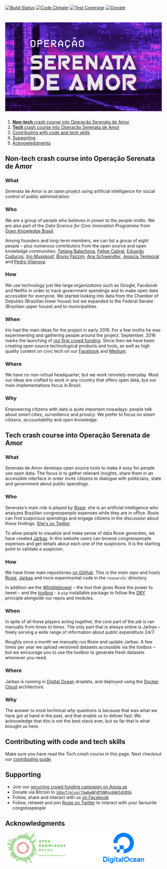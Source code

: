 [![Build Status](https://img.shields.io/travis/okfn-brasil/serenata-de-amor.svg)](https://travis-ci.org/okfn-brasil/serenata-de-amor)
[![Code Climate](https://img.shields.io/codeclimate/maintainability-percentage/okfn-brasil/serenata-de-amor.svg)](https://codeclimate.com/github/okfn-brasil/serenata-de-amor)
[![Test Coverage](https://img.shields.io/codeclimate/coverage/okfn-brasil/serenata-de-amor.svg)](https://codeclimate.com/github/okfn-brasil/serenata-de-amor/test_coverage)
[![Donate](https://img.shields.io/badge/donate-apoia.se-EB4A3B.svg)](https://apoia.se/serenata)

# [![Operação Serenata de Amor](docs/logo.png)](https://serenata.ai/en)

1. [**Non-tech** crash course into Operação Serenata de Amor](#non-tech-crash-course-into-operação-serenata-de-amor)
2. [**Tech** crash course into Operação Serenata de Amor](#tech-crash-course-into-operação-serenata-de-amor)
3. [Contributing with code and tech skills](#contributing-with-code-and-tech-skills)
4. [Supporting](#supporting)
5. [Acknowledgments](#acknowledgments)

## Non-tech crash course into Operação Serenata de Amor

### What

Serenata de Amor is an open project using artificial intelligence for social control of public administration.

### Who

We are a group of people who believes in _power to the people_ motto. We are also part of the _Data Science for Civic Innovation Programme_ from [Open Knowledge Brasil](http://br.okfn.org).

Among founders and long-term members, we can list a group of eight people – plus numerous contributors from the open source and open knowledge communities:  [Tatiana Balachova](https://tatianasb.ru), [Felipe Cabral](https://twitter.com/felipebcabral), [Eduardo Cuducos](https://cuducos.me),  [Irio Musskopf](https://iriomk.com), [Bruno Pazzim](http://brunopazzim.com/), [Ana Schwendler](http://anaschwendler.com/), [Jessica Temporal](http://jtemporal.com/) and [Pedro Vilanova](https://twitter.com/pedrovilanova).

### How

We use technology just like large organizations such as Google, Facebook and Netflix in order to track government spendings and to make open data accessible for everyone. We started looking into data from the Chamber of Deputies (Brazilian lower house) but we expanded to the Federal Senate (Brazilian upper house) and to municipalities.

### When

Irio had the main ideas for the project in early 2016. For a few moths he was experimenting and gathering people around the project. September, 2016 marks the launching of [our first crowd funding](https://catarse.me/serenata). Since then we have been creating open source technological products and tools, as well as high quality content on civic tech on our [Facebook](https://fb.com/operacaoserenatadeamor) and [Medium](https://medium.com/serenata).

### Where

We have no non-virtual headquarter, but we work remotely everyday. Most our ideas are crafted to work in any country that offers open data, but our main implementations focus in Brazil.

### Why

Empowering citizens with data is quite important nowadays: people talk about _smart cities_, _surveillance_ and _privacy_. We prefer to focus on _smart citizens_, _accountability_ and _open knowledge_.

## Tech crash course into Operação Serenata de Amor

### What

Serenata de Amor develops open source tools to make it easy for people use open data. The focus is to gather relevant insights, share them in an accessible interface in order invite citizens to dialogue with politicians, state and government about public spendings.

### Who

Serenata's main role is played by [Rosie](rosie/README.md): she is an artificial intelligence who analyzes Brazilian congresspeople expenses while they are in office. Rosie can find suspicious spendings and engage citizens in the discussion about these findings. [She's on Twitter](https://twitter.com/RosieDaSerenata).

To allow people to visualize and make sense of data Rosie generates, we have created [Jarbas](jarbas/README.md). In this website users can browse congresspeople expenses and get details about each one of the suspicions. It is the starting point to validate a suspicion.

### How

We have three main repositories [on GitHub](https://github.com/okfn-brasil). This is the _main repo_ and hosts [Rosie](rosie/README.md), [Jarbas](jarbas/README.md) and more experimental code in the `research/` directory.

In addition we the [Whistleblower](https://github.com/okfn-brasil/whistleblower) – the tool that gives Rosie the power to tweet – and the [toolbox](https://gtihub.com/okfn-brasil/serenata-toolbox) - a `pip` installable package to follow the [DRY](https://en.wikipedia.org/wiki/Don%27t_repeat_yourself) principle alongside our repos and modules.

### When

In spite of all these players acting together, the core part of the job is ran manually from times to times. The only part that is always online is Jarbas – freely serving a wide range of information about public expenditure 24/7.

Roughly once a month we manually run Rosie and update Jarbas. A few times per year we upload versioned datasets accessible via the toolbox – but we encourage you to use the toolbox to generate fresh datasets whenever you need.

### Where

Jarbas is running in [Digital Ocean](https://digitalocean.com) droplets, and deployed using the [Docker Cloud](https://cloud.docker.com/) architecture.

### Why

The answer to most technical _why_ questions is because that was what we have got at hand in the past, and that enable us to deliver fast. We acknowledge that this is not the best stack ever, but so far that is what brought us here.

## Contributing with code and tech skills

Make sure you have read the _Tech crash course_ in this page. Next checkout our [contributing guide](CONTRIBUTING.md).

## Supporting

* Join our [recurring crowd funding campaign on Apoia.se](http://apoia.se/serenata)
* Donate via Bitcoin to [`1Gbvfjmjvur7qwbwNFdPSNDgx66KSdVB5b`](https://blockchain.info/address/1Gbvfjmjvur7qwbwNFdPSNDgx66KSdVB5b)
* Follow, share and interact with us [on Facebook](https://fb.com/operacaoserenatadeamor)
* Follow, retweet and join [Rosie on Twitter](https://twitter.com/RosieDaSerenata) to interact with your favourite congresspeople

## Acknowledgments

[![Open Knowledge Brasil](docs/okbr.png)](https://br.okfn.org) [![Digital Ocean](docs/digitalocean.png)](https://digitalocean.com)
